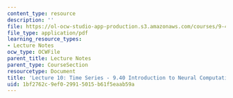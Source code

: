 ```yaml
---
content_type: resource
description: ''
file: https://ol-ocw-studio-app-production.s3.amazonaws.com/courses/9-40-introduction-to-neural-computation-spring-2018/1bf2762c9ef029915015b61f5eaab59a_MIT9_40S18_Lec10.pdf
file_type: application/pdf
learning_resource_types:
- Lecture Notes
ocw_type: OCWFile
parent_title: Lecture Notes
parent_type: CourseSection
resourcetype: Document
title: 'Lecture 10: Time Series - 9.40 Introduction to Neural Computation'
uid: 1bf2762c-9ef0-2991-5015-b61f5eaab59a
---
```

